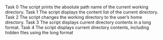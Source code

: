 Task 0 The script prints the absolute path name of the current working directory.
Task 1 The script displays the content list of the current directory.
Task 2 The script changes the working directory to the user’s home directory.
Task 3 The script displays current directory contents in a long format.
Task 4 The script displays current directory contents, including hidden files using the long format
